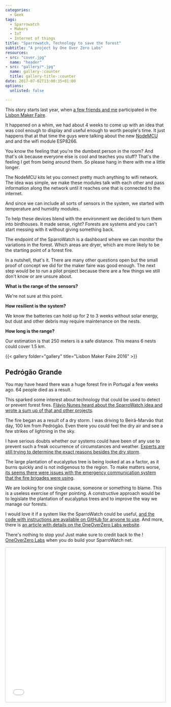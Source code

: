 ```yaml
---
categories: 
  - Geek
tags:
  - Sparrowatch
  - Makers 
  - IoT
  - Internet of things
title: "Sparrowatch, Technology to save the forest"
subtitle: "A project by One Over Zero Labs" 
resources:
- src: "cover.jpg"
  name: "header"
- src: "gallery/*.jpg"
  name: gallery-:counter
  title: gallery-title-:counter
date: 2017-07-02T13:00:35+01:00
options:
  unlisted: false

---
```


This story starts last year, when [a few friends and me](http://labs.oneoverzero.org/) participated in the [Lisbon Maker Faire](http://makerfairelisbon.com/en/). 

It happened on a whim, we had about 4 weeks to come up with an idea that was cool enough to display and useful enough to worth people's time. It just happens that at that time the guys were talking about the new [NodeMCU](http://nodemcu.com/index_en.html) and and the wifi module ESP8266.

You know the feeling that you're the dumbest person in the room? And that's ok because everyone else is cool and teaches you stuff? That's the feeling I get from being around them. So please hang in there with me a little longer.

The NodeMCU kits let you connect pretty much anything to wifi network. The idea was simple, we make these modules talk with each other and pass information along the network until it reaches one that is connected to the internet. 

And since we can include all sorts of sensors in the system, we started with temperature and humidity modules.

To help these devices blend with the environment we decided to turn them into birdhouses. It made sense, right? Forests are systems and you can't start messing with it without giving something back.

The endpoint of the SparroWatch is a dashboard where we can monitor the variations in the forest. Which areas are dryer, which are more likely to be the starting point of a forest fire.

In a nutshell, that's it. There are many other questions open but the small proof of concept we did for the maker faire was good enough. The next step would be to run a pilot project because there are a few things we still don't know or are unsure about.

**What is the range of the sensors?**

We're not sure at this point.

**How resilient is the system?**

We know the batteries can hold up for 2 to 3 weeks without solar energy, but dust and other debris may require maintenance on the nests.

**How long is the range?** 

Our estimation is that 250 meters is a safe distance. This means 6 nests could cover 1.5 km.


{{< gallery folder="gallery" title="Lisbon Maker Faire 2016" >}}


## Pedrógão Grande

You may have heard there was a huge forest fire in Portugal a few weeks ago. 64 people died as a result. 

This sparked some interest about technology that could be used to detect or prevent forest fires. [Flávio Nunes heard about the SparroWatch idea and wrote a sum up of that and other projects](https://eco.pt/2017/06/20/ha-tecnologia-portuguesa-para-prevenir-e-combater-incendios/).

The fire began as a result of a dry storm. I was driving to Beirã-Marvão that day, 100 km from Pedrógão. Even there you could feel the dry air and see a few strikes of lightning in the sky. 

I have serious doubts whether our systems could have been of any use to prevent such a freak occurrence of circumstances and weather. [Experts are still trying to determine the exact reasons besides the dry storm](https://www.publico.pt/2017/07/02/ciencia/noticia/nao-cairam-raios-no-sitio-e-a-hora-do-inicio-do-incendio-de-pedrogao-grande-1777658). 

The large plantation of eucalyptus tree is being looked at as a factor, as it burns quickly and is not indigenous to the region. To make matters worse, [its seems there were issues with the emergency communication system that the fire brigades were using](https://www.publico.pt/2017/06/28/sociedade/noticia/maioria-das-mortes-em-pedrogao-coincidiu-com-colapso-da-rede-do-siresp-1777258).

We are looking for one single cause, someone or something to blame. This is a useless exercise of finger pointing. A constructive approach would be to legislate the plantation of eucalyptus trees and to improve the way we manage our forests.

I would love it if a system like the SparroWatch could be useful, [and the code with instructions are available on GitHub for anyone to use](https://github.com/OOZLabs/SparroWatch). And more, there is [an article with details on the OneOverZero Labs website](http://labs.oneoverzero.org/projectomakerfaire2016/).

There's nothing to stop you! Just make sure to credit back to the ! [OneOverZero Labs](http://labs.oneoverzero.org/) when you do build your SparroWatch net. 

<iframe src="//www.slideshare.net/slideshow/embed_code/key/wij3QgoX19FluT" width="595" height="485" frameborder="0" marginwidth="0" marginheight="0" scrolling="no" style="border:1px solid #CCC; border-width:1px; margin-bottom:5px; max-width: 100%;" allowfullscreen> </iframe>